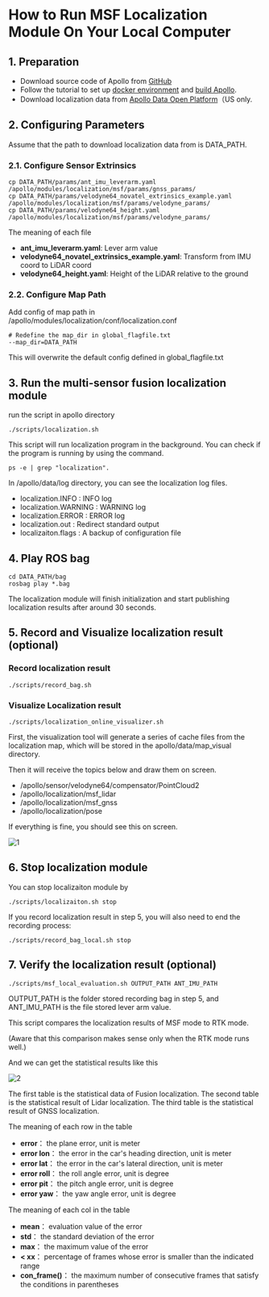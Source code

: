 # How to Run MSF Localization Module On Your Local Computer

## 1. Preparation
 - Download source code of Apollo from [GitHub](https://github.com/ApolloAuto/apollo)
 - Follow the tutorial to set up [docker environment](https://github.com/ApolloAuto/apollo/blob/master/docs/howto/how_to_build_and_release.md) and [build Apollo](https://github.com/ApolloAuto/apollo/blob/master/docs/howto/how_to_launch_Apollo.md).
 - Download localization data from [Apollo Data Open Platform](http://data.apollo.auto/?name=sensor%20data&data_key=multisensor&data_type=1&locale=en-us&lang=en)（US only.

## 2. Configuring Parameters
Assume that the path to download localization data from is DATA_PATH.
### 2.1. Configure Sensor Extrinsics
```
cp DATA_PATH/params/ant_imu_leverarm.yaml /apollo/modules/localization/msf/params/gnss_params/
cp DATA_PATH/params/velodyne64_novatel_extrinsics_example.yaml /apollo/modules/localization/msf/params/velodyne_params/
cp DATA_PATH/params/velodyne64_height.yaml /apollo/modules/localization/msf/params/velodyne_params/
```
The meaning of each file
 - **ant_imu_leverarm.yaml**:  Lever arm value
 - **velodyne64_novatel_extrinsics_example.yaml**: Transform from IMU coord to LiDAR coord
 - **velodyne64_height.yaml**: Height of the LiDAR relative to the ground

### 2.2. Configure Map Path
Add config of map path in /apollo/modules/localization/conf/localization.conf
```
# Redefine the map_dir in global_flagfile.txt
--map_dir=DATA_PATH
```
This will overwrite the default config defined in global_flagfile.txt

## 3. Run the multi-sensor fusion localization module
run the script in apollo directory
```
./scripts/localization.sh
```
This script will run localization program in the background. You can check if the program is running by using the command.
```
ps -e | grep "localization".
```     

In /apollo/data/log directory, you can see the localization log files.     
 - localization.INFO : INFO log
 - localization.WARNING : WARNING log
 - localization.ERROR : ERROR log
 - localization.out : Redirect standard output
 - localizaiton.flags : A backup of configuration file

## 4. Play ROS bag
```
cd DATA_PATH/bag
rosbag play *.bag
```
The localization module will finish initialization and start publishing localization results after around 30 seconds.

## 5. Record and Visualize localization result (optional)
### Record localization result
```
./scripts/record_bag.sh
```
### Visualize Localization result
```
./scripts/localization_online_visualizer.sh
```
First, the visualization tool will generate a series of cache files from the localization map, which will be stored in the apollo/data/map_visual directory.

Then it will receive the topics below and draw them on screen.
 - /apollo/sensor/velodyne64/compensator/PointCloud2
 - /apollo/localization/msf_lidar
 - /apollo/localization/msf_gnss
 - /apollo/localization/pose

If everything is fine, you should see this on screen.

![1](images/msf_localization/online_visualizer.png)

## 6. Stop localization module  
You can stop localizaiton module by
```
./scripts/localizaiton.sh stop
```
If you record localization result in step 5, you will also need to end the recording process:
```
./scripts/record_bag_local.sh stop
```

## 7. Verify the localization result (optional)

```
./scripts/msf_local_evaluation.sh OUTPUT_PATH ANT_IMU_PATH
```
OUTPUT_PATH is the folder stored recording bag in step 5, and ANT_IMU_PATH is the file stored lever arm value.

This script compares the localization results of MSF mode to RTK mode.

(Aware that this comparison makes sense only when the RTK mode runs well.)

And we can get the statistical results like this

![2](images/msf_localization/localization_result.png)

The first table is the statistical data of Fusion localization. The second table is the statistical result of Lidar localization. The third table is the statistical result of GNSS localization.

The meaning of each row in the table
 - **error**：  the plane error, unit is meter
 - **error lon**：  the error in the car's heading direction, unit is meter
 - **error lat**：  the error in the car's lateral direction, unit is meter
 - **error roll**： the roll angle error, unit is degree
 - **error pit**：  the pitch angle error, unit is degree
 - **error yaw**：  the yaw angle error, unit is degree

The meaning of each col in the table
 - **mean**： evaluation value of the error
 - **std**：  the standard deviation of the error
 - **max**：  the maximum value of the error
 - **< xx**：  percentage of frames whose error is smaller than the indicated range
 - **con_frame()**： the maximum number of consecutive frames that satisfy the conditions in parentheses
